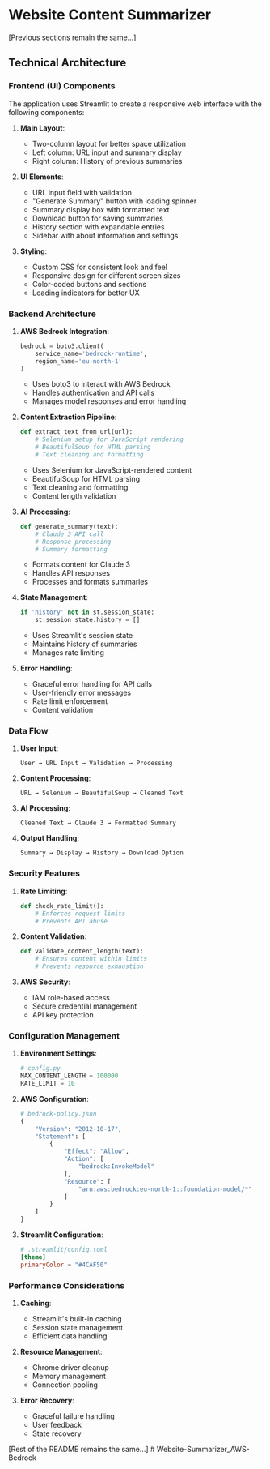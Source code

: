 # Website Content Summarizer

[Previous sections remain the same...]

## Technical Architecture

### Frontend (UI) Components

The application uses Streamlit to create a responsive web interface with the following components:

1. **Main Layout**:
   - Two-column layout for better space utilization
   - Left column: URL input and summary display
   - Right column: History of previous summaries

2. **UI Elements**:
   - URL input field with validation
   - "Generate Summary" button with loading spinner
   - Summary display box with formatted text
   - Download button for saving summaries
   - History section with expandable entries
   - Sidebar with about information and settings

3. **Styling**:
   - Custom CSS for consistent look and feel
   - Responsive design for different screen sizes
   - Color-coded buttons and sections
   - Loading indicators for better UX

### Backend Architecture

1. **AWS Bedrock Integration**:
   ```python
   bedrock = boto3.client(
       service_name='bedrock-runtime',
       region_name='eu-north-1'
   )
   ```
   - Uses boto3 to interact with AWS Bedrock
   - Handles authentication and API calls
   - Manages model responses and error handling

2. **Content Extraction Pipeline**:
   ```python
   def extract_text_from_url(url):
       # Selenium setup for JavaScript rendering
       # BeautifulSoup for HTML parsing
       # Text cleaning and formatting
   ```
   - Uses Selenium for JavaScript-rendered content
   - BeautifulSoup for HTML parsing
   - Text cleaning and formatting
   - Content length validation

3. **AI Processing**:
   ```python
   def generate_summary(text):
       # Claude 3 API call
       # Response processing
       # Summary formatting
   ```
   - Formats content for Claude 3
   - Handles API responses
   - Processes and formats summaries

4. **State Management**:
   ```python
   if 'history' not in st.session_state:
       st.session_state.history = []
   ```
   - Uses Streamlit's session state
   - Maintains history of summaries
   - Manages rate limiting

5. **Error Handling**:
   - Graceful error handling for API calls
   - User-friendly error messages
   - Rate limit enforcement
   - Content validation

### Data Flow

1. **User Input**:
   ```
   User → URL Input → Validation → Processing
   ```

2. **Content Processing**:
   ```
   URL → Selenium → BeautifulSoup → Cleaned Text
   ```

3. **AI Processing**:
   ```
   Cleaned Text → Claude 3 → Formatted Summary
   ```

4. **Output Handling**:
   ```
   Summary → Display → History → Download Option
   ```

### Security Features

1. **Rate Limiting**:
   ```python
   def check_rate_limit():
       # Enforces request limits
       # Prevents API abuse
   ```

2. **Content Validation**:
   ```python
   def validate_content_length(text):
       # Ensures content within limits
       # Prevents resource exhaustion
   ```

3. **AWS Security**:
   - IAM role-based access
   - Secure credential management
   - API key protection

### Configuration Management

1. **Environment Settings**:
   ```python
   # config.py
   MAX_CONTENT_LENGTH = 100000
   RATE_LIMIT = 10
   ```

2. **AWS Configuration**:
   ```python
   # bedrock-policy.json
   {
       "Version": "2012-10-17",
       "Statement": [
           {
               "Effect": "Allow",
               "Action": [
                   "bedrock:InvokeModel"
               ],
               "Resource": [
                   "arn:aws:bedrock:eu-north-1::foundation-model/*"
               ]
           }
       ]
   }
   ```

3. **Streamlit Configuration**:
   ```toml
   # .streamlit/config.toml
   [theme]
   primaryColor = "#4CAF50"
   ```

### Performance Considerations

1. **Caching**:
   - Streamlit's built-in caching
   - Session state management
   - Efficient data handling

2. **Resource Management**:
   - Chrome driver cleanup
   - Memory management
   - Connection pooling

3. **Error Recovery**:
   - Graceful failure handling
   - User feedback
   - State recovery

[Rest of the README remains the same...] # Website-Summarizer_AWS-Bedrock
